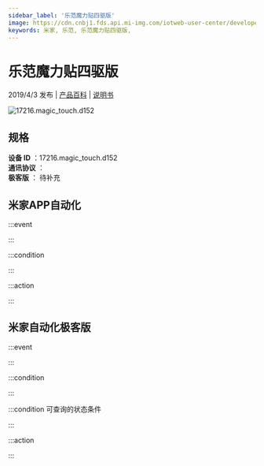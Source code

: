 ```yaml
---
sidebar_label: '乐范魔力贴四驱版'
image: https://cdn.cnbj1.fds.api.mi-img.com/iotweb-user-center/developer_1679069106119ASq9Xirs.png?GalaxyAccessKeyId=AKVGLQWBOVIRQ3XLEW&Expires=9223372036854775807&Signature=vSzITBuTi+eDN0l52A0/RSRh//Y=
keywords: 米家, 乐范, 乐范魔力贴四驱版, 
---
```

# 乐范魔力贴四驱版

2019/4/3 发布 | [产品百科](https://home.mi.com/webapp/content/baike/product/index.html?model=17216.magic_touch.d152/) | [说明书](https://home.mi.com/views/introduction.html?model=17216.magic_touch.d152&region=cn)

![17216.magic_touch.d152](https://cdn.cnbj1.fds.api.mi-img.com/iotweb-user-center/developer_1679069106119ASq9Xirs.png?GalaxyAccessKeyId=AKVGLQWBOVIRQ3XLEW&Expires=9223372036854775807&Signature=vSzITBuTi+eDN0l52A0/RSRh//Y=)

## 规格  
> 
**设备 ID** ：17216.magic_touch.d152  
**通讯协议** ：  
**极客版**  ： 待补充 


## 米家APP自动化  

:::event  

:::

:::condition  

:::

:::action   

:::

## 米家自动化极客版  

:::event  

:::

:::condition  

:::

:::condition 可查询的状态条件  

:::

:::action  

:::

        
